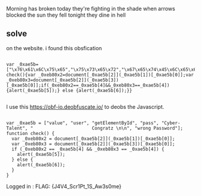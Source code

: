 Morning has broken today they're fighting in the shade when arrows blocked the sun they fell tonight they dine in hell

## solve 
on the website. i found this obsfication
```

var _0xae5b=["\x76\x61\x6C\x75\x65","\x75\x73\x65\x72","\x67\x65\x74\x45\x6C\x65\x6D\x65\x6E\x74\x42\x79\x49\x64","\x70\x61\x73\x73","\x43\x79\x62\x65\x72\x2d\x54\x61\x6c\x65\x6e\x74","\x20\x20\x20\x20\x20\x20\x20\x20\x20\x20\x20\x20\x20\x20\x20\x20\x20\x20\x20\x20\x20\x20\x43\x6F\x6E\x67\x72\x61\x74\x7A\x20\x0A\x0A","\x77\x72\x6F\x6E\x67\x20\x50\x61\x73\x73\x77\x6F\x72\x64"];function check(){var _0xeb80x2=document[_0xae5b[2]](_0xae5b[1])[_0xae5b[0]];var _0xeb80x3=document[_0xae5b[2]](_0xae5b[3])[_0xae5b[0]];if(_0xeb80x2==_0xae5b[4]&&_0xeb80x3==_0xae5b[4]){alert(_0xae5b[5]);} else {alert(_0xae5b[6]);}}


```
I use this https://obf-io.deobfuscate.io/ to deobs the Javascript.

```

var _0xae5b = ["value", "user", "getElementById", "pass", "Cyber-Talent", "                      Congratz \n\n", "wrong Password"];
function check() {
  var _0xeb80x2 = document[_0xae5b[2]](_0xae5b[1])[_0xae5b[0]];
  var _0xeb80x3 = document[_0xae5b[2]](_0xae5b[3])[_0xae5b[0]];
  if (_0xeb80x2 == _0xae5b[4] && _0xeb80x3 == _0xae5b[4]) {
    alert(_0xae5b[5]);
  } else {
    alert(_0xae5b[6]);
  }
}

```
Logged in :   FLAG: {J4V4_Scr1Pt_1S_Aw3s0me}